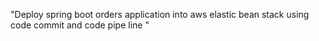 "Deploy spring boot orders application into aws elastic bean stack using code commit and code pipe line " 
